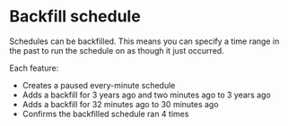 # Backfill schedule

Schedules can be backfilled. This means you can specify a time range in the past to run the schedule on as though it
just occurred.

Each feature:

* Creates a paused every-minute schedule
* Adds a backfill for 3 years ago and two minutes ago to 3 years ago
* Adds a backfill for 32 minutes ago to 30 minutes ago
* Confirms the backfilled schedule ran 4 times